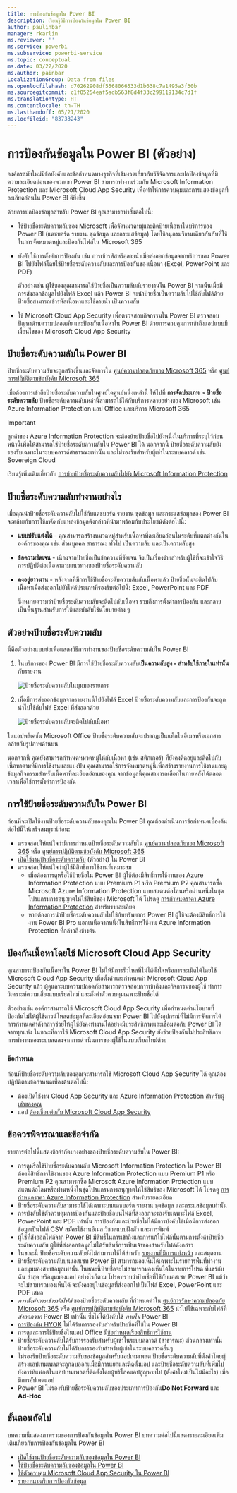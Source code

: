 ```yaml
---
title: การป้องกันข้อมูลใน Power BI
description: เรียนรู้วิธีการป้องกันข้อมูลใน Power BI
author: paulinbar
manager: rkarlin
ms.reviewer: ''
ms.service: powerbi
ms.subservice: powerbi-service
ms.topic: conceptual
ms.date: 03/22/2020
ms.author: painbar
LocalizationGroup: Data from files
ms.openlocfilehash: d70262908df5568066533d1b638c7a1495a3f30b
ms.sourcegitcommit: c1f05254eaf5adb563f8d4f33c299119134c7d1f
ms.translationtype: HT
ms.contentlocale: th-TH
ms.lasthandoff: 05/21/2020
ms.locfileid: "83733243"
---
```

# <a name="data-protection-in-power-bi-preview"></a>การป้องกันข้อมูลใน Power BI (ตัวอย่าง)

องค์กรสมัยใหม่มีข้อบังคับและข้อกำหนดทางธุรกิจที่เข้มงวดเกี่ยวกับวิธีจัดการและปกป้องข้อมูลที่มีความละเอียดอ่อนของพวกเขา Power BI สามารถทำงานร่วมกับ Microsoft Information Protection และ Microsoft Cloud App Security เพื่อทำให้การควบคุมและการแสดงข้อมูลที่ละเอียดอ่อนใน Power BI ดียิ่งขึ้น 

ด้วยการปกป้องข้อมูลสำหรับ Power BI คุณสามารถทำสิ่งต่อไปนี้:

* ใช้ป้ายชื่อระดับความลับของ Microsoft เพื่อจัดหมวดหมู่และติดป้ายเนื้อหาในบริการของ Power BI (แดชบอร์ด รายงาน ชุดข้อมูล และกระแสข้อมูล) โดยใช้อนุกรมวิธานเดียวกันกับที่ใช้ในการจัดหมวดหมู่และป้องกันไฟล์ใน Microsoft 365

* บังคับใช้การตั้งค่าการป้องกัน เช่น การเข้ารหัสหรือลายน้ำเมื่อส่งออกข้อมูลจากบริการของ Power BI ไปยังไฟล์โดยใช้ป้ายชื่อระดับความลับและการป้องกันของเนื้อหา (Excel, PowerPoint และ PDF) 

  ตัวอย่างเช่น ผู้ใช้ของคุณสามารถใช้ป้ายชื่อเป็นความลับกับรายงานใน Power BI จากนั้นเมื่อมีการส่งออกข้อมูลไปยังไฟล์ Excel แล้ว Power BI จะนำป้ายชื่อเป็นความลับไปใช้กับไฟล์ด้วย ป้ายชื่อสามารถเข้ารหัสเนื้อหาและใช้ลายน้ำ เป็นความลับ

* ใช้ Microsoft Cloud App Security เพื่อตรวจสอบกิจกรรมใน Power BI ตรวจสอบปัญหาด้านความปลอดภัย และป้องกันเนื้อหาใน Power BI ด้วยการควบคุมการเข้าถึงแอปแบบมีเงื่อนไขของ Microsoft Cloud App Security 

## <a name="sensitivity-labels-in-power-bi"></a>ป้ายชื่อระดับความลับใน Power BI

ป้ายชื่อระดับความลับจะถูกสร้างขึ้นและจัดการใน [ศูนย์ความปลอดภัยของ Microsoft 365](https://security.microsoft.com/) หรือ [ศูนย์การปฏิบัติตามข้อบังคับ Microsoft 365](https://compliance.microsoft.com/)

เมื่อต้องการเข้าถึงป้ายชื่อระดับความลับในศูนย์ใดศูนย์หนึ่งเหล่านี้ ให้ไปที่ **การจัดประเภท** > **ป้ายชื่อระดับความลับ** ป้ายชื่อระดับความลับเหล่านี้สามารถใช้ได้กับบริการหลายอย่างของ Microsoft เช่น Azure Information Protection แอป Office และบริการ Microsoft 365

> [!IMPORTANT]
> ลูกค้าของ Azure Information Protection จะต้องย้ายป้ายชื่อไปยังหนึ่งในบริการที่ระบุไว้ก่อนหน้านี้เพื่อให้สามารถใช้ป้ายชื่อระดับความลับใน Power BI ได้ นอกจากนี้ ป้ายชื่อระดับความลับยังรองรับเฉพาะในระบบคลาวด์สาธารณะเท่านั้น และไม่รองรับสำหรับผู้เช่าในระบบคลาวด์ เช่น Sovereign Cloud
>
> เรียนรู้เพิ่มเติมเกี่ยวกับ [การย้ายป้ายชื่อระดับความลับไปยัง Microsoft Information Protection](https://docs.microsoft.com/azure/information-protection/configure-policy-migrate-labels)

## <a name="how-sensitivity-labels-work"></a>ป้ายชื่อระดับความลับทำงานอย่างไร

เมื่อคุณนำป้ายชื่อระดับความลับไปใช้กับแดชบอร์ด รายงาน ชุดข้อมูล และกระแสข้อมูลของ Power BI จะคล้ายกับการใช้*แท็ก* กับแหล่งข้อมูลดังกล่าวที่นำมาพร้อมกับประโยชน์ดังต่อไปนี้:
* **แบบปรับแต่งได้** - คุณสามารถสร้างหมวดหมู่สำหรับเนื้อหาที่ละเอียดอ่อนในระดับที่แตกต่างกันในองค์กรของคุณ เช่น ส่วนบุคคล สาธารณะ ทั่วไป เป็นความลับ และเป็นความลับสูง
* **ข้อความชัดเจน** - เนื่องจากป้ายชื่อเป็นข้อความที่ชัดเจน จึงเป็นเรื่องง่ายสำหรับผู้ใช้ที่จะเข้าใจวิธีการปฏิบัติต่อเนื้อหาตามแนวทางของป้ายชื่อระดับความลับ
* **คงอยู่ยาวนาน** - หลังจากที่มีการใช้ป้ายชื่อระดับความลับกับเนื้อหาแล้ว ป้ายชื่อนั้นจะติดไปกับเนื้อหาเมื่อส่งออกไปยังไฟล์ประเภทที่รองรับต่อไปนี้: Excel, PowerPoint และ PDF 

  ซึ่งหมายความว่าป้ายชื่อระดับความลับจะติดไปกับเนื้อหา รวมถึงการตั้งค่าการป้องกัน และกลายเป็นพื้นฐานสำหรับการใช้และบังคับใช้นโยบายต่าง ๆ 

## <a name="sensitivity-label-example"></a>ตัวอย่างป้ายชื่อระดับความลับ 

นี่คือตัวอย่างแบบย่อเพื่อแสดงวิธีการทำงานของป้ายชื่อระดับความลับใน Power BI

1. ในบริการของ Power BI มีการใช้ป้ายชื่อระดับความลับ**เป็นความลับสูง - สำหรับใช้ภายในเท่านั้น** กับรายงาน

   ![ป้ายชื่อระดับความลับในมุมมองรายการ](media/service-security-data-protection-overview/sensitivity-labels-overview-01.png)

2. เมื่อมีการส่งออกข้อมูลจากรายงานนี้ไปยังไฟล์ Excel ป้ายชื่อระดับความลับและการป้องกันจะถูกนำไปใช้กับไฟล์ Excel ที่ส่งออกด้วย

   ![ป้ายชื่อระดับความลับจะติดไปกับเนื้อหา](media/service-security-data-protection-overview/sensitivity-labels-overview-02.png)

ในแอปพลิเคชัน Microsoft Office ป้ายชื่อระดับความลับจะปรากฏเป็นแท็กในอีเมลหรือเอกสารคล้ายกับรูปภาพด้านบน

นอกจากนี้ คุณยังสามารถกำหนดหมวดหมู่ให้กับเนื้อหา (เช่น สติกเกอร์) ที่ยังคงติดอยู่และติดไปกับเนื้อหาตามที่มีการใช้งานและแบ่งปัน คุณสามารถใช้การจัดหมวดหมู่นี้เพื่อสร้างรายงานการใช้งานและดูข้อมูลกิจกรรมสำหรับเนื้อหาที่ละเอียดอ่อนของคุณ จากข้อมูลนี้คุณสามารถเลือกในภายหลังได้ตลอดเวลาเพื่อใช้การตั้งค่าการป้องกัน


## <a name="using-sensitivity-labels-in-power-bi"></a>การใช้ป้ายชื่อระดับความลับใน Power BI

ก่อนที่จะเปิดใช้งานป้ายชื่อระดับความลับของคุณใน Power BI คุณต้องดำเนินการข้อกำหนดเบื้องต้นต่อไปนี้ให้เสร็จสมบูรณ์ก่อน: 

* ตรวจสอบให้แน่ใจว่ามีการกำหนดป้ายชื่อระดับความลับใน [ศูนย์ความปลอดภัยของ Microsoft 365](https://security.microsoft.com/) หรือ [ศูนย์การปฏิบัติตามข้อบังคับ Microsoft 365](https://compliance.microsoft.com/) 
* [เปิดใช้งานป้ายชื่อระดับความลับ](service-security-enable-data-sensitivity-labels.md) (ตัวอย่าง) ใน Power BI
* ตรวจสอบให้แน่ใจว่าผู้ใช้มีสิทธิ์การใช้งานที่เหมาะสม
  * เมื่อต้องการดูหรือใช้ป้ายชื่อใน Power BI ผู้ใช้ต้องมีสิทธิ์การใช้งานของ Azure Information Protection แบบ Premium P1 หรือ Premium P2 คุณสามารถซื้อ Microsoft Azure Information Protection แบบสแตนด์อโลนหรือผ่านหนึ่งในชุดโปรแกรมการอนุญาตให้ใช้สิทธิของ Microsoft ได้ โปรดดู [การกำหนดราคา Azure Information Protection](https://azure.microsoft.com/pricing/details/information-protection/) สำหรับรายละเอียด
  * หากต้องการนำป้ายชื่อระดับความลับไปใช้กับทรัพยากร Power BI ผู้ใช้จะต้องมีสิทธิ์การใช้งาน Power BI Pro นอกเหนือจากหนึ่งในสิทธิ์การใช้งาน Azure Information Protection ที่กล่าวถึงข้างต้น 

## <a name="protect-content-using-microsoft-cloud-app-security"></a>ป้องกันเนื้อหาโดยใช้ Microsoft Cloud App Security

คุณสามารถป้องกันเนื้อหาใน Power BI ไม่ให้มีการรั่วไหลที่ไม่ได้ตั้งใจหรือการละเมิดได้โดยใช้ Microsoft Cloud App Security เมื่อตั้งค่าและกำหนดค่า Microsoft Cloud App Security แล้ว ผู้ดูแลระบบความปลอดภัยสามารถตรวจสอบการเข้าถึงและกิจกรรมของผู้ใช้ ทำการวิเคราะห์ความเสี่ยงแบบเรียลไทม์ และตั้งค่าตัวควบคุมเฉพาะป้ายชื่อได้

ตัวอย่างเช่น องค์กรสามารถใช้ Microsoft Cloud App Security เพื่อกำหนดค่านโยบายที่ป้องกันไม่ให้ผู้ใช้ดาวน์โหลดข้อมูลที่ละเอียดอ่อนจาก Power BI ไปยังอุปกรณ์ที่ไม่มีการจัดการได้ การกำหนดค่าดังกล่าวช่วยให้ผู้ใช้ยังคงทำงานได้อย่างมีประสิทธิภาพและเชื่อมต่อกับ Power BI ได้จากทุกแห่ง ในขณะที่การใช้ Microsoft Cloud App Security ยังช่วยป้องกันไม่ประสิทธิภาพการทำงานของระบบลดลงจากการดำเนินการของผู้ใช้ในแบบเรียลไทม์ด้วย 

### <a name="requirements"></a>ข้อกำหนด

ก่อนที่ป้ายชื่อระดับความลับของคุณจะสามารถใช้ Microsoft Cloud App Security ได้ คุณต้องปฏิบัติตามข้อกำหนดเบื้องต้นต่อไปนี้: 

* ต้องเปิดใช้งาน Cloud App Security และ Azure Information Protection [สำหรับผู้เช่าของคุณ](https://docs.microsoft.com/cloud-app-security/azip-integration)
* แอป [ต้องเชื่อมต่อกับ Microsoft Cloud App Security](https://docs.microsoft.com/cloud-app-security/enable-instant-visibility-protection-and-governance-actions-for-your-apps)

## <a name="considerations-and-limitations"></a>ข้อควรพิจารณาและข้อจำกัด

รายการต่อไปนี้แสดงข้อจำกัดบางอย่างของป้ายชื่อระดับความลับใน Power BI:

* การดูหรือใช้ป้ายชื่อระดับความลับ Microsoft Information Protection ใน Power BI ต้องมีสิทธิ์การใช้งานของ Azure Information Protection แบบ Premium P1 หรือ Premium P2 คุณสามารถซื้อ Microsoft Azure Information Protection แบบสแตนด์อโลนหรือผ่านหนึ่งในชุดโปรแกรมการอนุญาตให้ใช้สิทธิของ Microsoft ได้ โปรดดู [การกำหนดราคา Azure Information Protection](https://azure.microsoft.com/pricing/details/information-protection/) สำหรับรายละเอียด
* ป้ายชื่อระดับความลับสามารถใช้ได้เฉพาะบนแดชบอร์ด รายงาน ชุดข้อมูล และกระแสข้อมูลเท่านั้น
* การบังคับใช้ตัวควบคุมการป้องกันและป้ายชื่อบนไฟล์ที่ส่งออกจะรองรับเฉพาะไฟล์ Excel, PowerPoint และ PDF เท่านั้น การป้องกันและป้ายชื่อไม่ได้มีการบังคับใช้เมื่อมีการส่งออกข้อมูลเป็นไฟล์ CSV สมัครใช้งานอีเมล วิชวลแบบฝังตัว และการพิมพ์
* ผู้ใช้ที่ส่งออกไฟล์จาก Power BI มีสิทธิ์ในการเข้าถึงและการแก้ไขไฟล์นั้นตามการตั้งค่าป้ายชื่อระดับความลับ ผู้ใช้ที่ส่งออกข้อมูลไม่ได้รับสิทธิ์การเป็นเจ้าของสำหรับไฟล์ดังกล่าว 
* ในขณะนี้ ป้ายชื่อระดับความลับยังไม่สามารถใช้ได้สำหรับ [รายงานที่มีการแบ่งหน้า]( https://docs.microsoft.com/power-bi/paginated-reports-report-builder-power-bi) และสมุดงาน
* ป้ายชื่อระดับความลับบนแอสเซท Power BI สามารถมองเห็นได้เฉพาะในรายการพื้นที่ทำงานและมุมมองสายข้อมูลเท่านั้น ในขณะนี้ป้ายชื่อจะไม่สามารถมองเห็นได้ในรายการโปรด ที่แชร์กับฉัน ล่าสุด หรือมุมมองแอป อย่างไรก็ตาม โปรดทราบว่าป้ายชื่อที่ใช้กับแอสเซท Power BI แม้ว่าจะไม่สามารถมองเห็นได้ จะยังคงอยู่ในข้อมูลที่ส่งออกไปเป็นไฟล์ Excel, PowerPoint และ PDF เสมอ
* *การตั้งค่าการเข้ารหัสไฟล์* ของป้ายชื่อระดับความลับ ที่กำหนดค่าใน [ศูนย์การรักษาความปลอดภัย Microsoft 365](https://security.microsoft.com/) หรือ [ศูนย์การปฏิบัติตามข้อบังคับ Microsoft 365](https://compliance.microsoft.com/) นำไปใช้เฉพาะกับไฟล์ที่ *ส่งออกจาก* Power BI เท่านั้น ซึ่งไม่ได้บังคับใช้ *ภายใน* Power BI
* [การป้องกัน HYOK](https://docs.microsoft.com/azure/information-protection/configure-adrms-restrictions) ไม่ได้รับการรองรับสำหรับป้ายชื่อที่ใช้ใน Power BI
* การดูและการใช้ป้ายชื่อในแอป Office มี[ข้อกำหนดเรื่องสิทธิ์การใช้งาน](https://docs.microsoft.com/microsoft-365/compliance/get-started-with-sensitivity-labels#subscription-and-licensing-requirements-for-sensitivity-labels)
* ป้ายชื่อระดับความลับได้รับการรองรับสำหรับผู้เช่าในระบบคลาวด์ (สาธารณะ) ส่วนกลางเท่านั้น ป้ายชื่อระดับความลับไม่ได้รับการรองรับสำหรับผู้เช่าในระบบคลาวด์อื่นๆ
* ไม่รองรับป้ายชื่อระดับความลับของข้อมูลสำหรับแอปเทมเพลต ป้ายชื่อระดับความลับที่ตั้งค่าโดยผู้สร้างแอปเทมเพลตจะถูกลบออกเเมื่อมีการแยกและติดตั้งแอป และป้ายชื่อระดับความลับที่เพิ่มไปยังอาร์ทิแฟกต์ในแอปเทมเพลตที่ติดตั้งโดยผู้บริโภคแอปสูญหายไป (ตั้งค่าใหม่เป็นไม่มีอะไร) เมื่อมีการอัปเดตแอป
* Power BI ไม่รองรับป้ายชื่อระดับความลับของประเภทการป้องกัน**Do Not Forward** และ **Ad-Hoc**

## <a name="next-steps"></a>ขั้นตอนถัดไป

บทความนี้แสดงภาพรวมของการป้องกันข้อมูลใน Power BI บทความต่อไปนี้แสดงรายละเอียดเพิ่มเติมเกี่ยวกับการป้องกันข้อมูลใน Power BI 

* [เปิดใช้งานป้ายชื่อระดับความลับของข้อมูลใน Power BI](service-security-enable-data-sensitivity-labels.md)
* [ใช้ป้ายชื่อระดับความลับของข้อมูลใน Power BI](../collaborate-share/service-security-apply-data-sensitivity-labels.md)
* [ใช้ตัวควบคุม Microsoft Cloud App Security ใน Power BI](service-security-using-microsoft-cloud-app-security-controls.md)
* [รายงานเมตริกการป้องกันข้อมูล](service-security-data-protection-metrics-report.md)